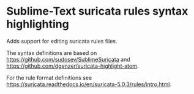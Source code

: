 # Sublime-Text suricata rules syntax highlighting

Adds support for editing suricata rules files.

The syntax definitions are based on https://github.com/sudosev/SublimeSuricata and https://github.com/dgenzer/suricata-highlight-atom.

For the rule format definitions see https://suricata.readthedocs.io/en/suricata-5.0.3/rules/intro.html.
